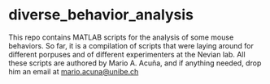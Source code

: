 # diverse_behavior_analysis
This repo contains MATLAB scripts for the analysis of some mouse behaviors.
So far, it is a compilation of scripts that were laying around for different porpuses and of different experimenters at the Nevian lab.
All these scripts are authored by Mario A. Acuña, and if anything needed, drop him an email at mario.acuna@unibe.ch
